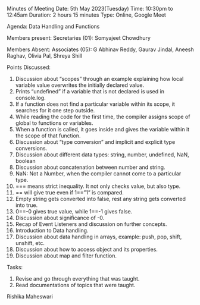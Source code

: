 Minutes of Meeting
Date: 5th May 2023(Tuesday)
Time: 10:30pm to 12:45am
Duration: 2 hours 15 minutes
Type: Online, Google Meet

Agenda:
Data Handling and Functions

Members present:
Secretaries (01): Somyajeet Chowdhury

Members Absent:
Associates (05): G Abhinav Reddy, Gaurav Jindal, Aneesh Raghav, Olivia Pal, Shreya Shill

Points Discussed:

1. Discussion about “scopes” through an example explaining how local variable value overwrites the initially declared value.
2.	Prints “undefined” if a variable that is not declared is used in console.log.
3.	If a function does not find a particular variable within its scope, it searches for it one step outside.
4.	While reading the code for the first time, the compiler assigns scope of global to functions or variables.
5.	When a function is called, it goes inside and gives the variable within it the scope of that function.
6.	Discussion about “type conversion” and implicit and explicit type conversions.
7.	Discussion about different data types: string, number, undefined, NaN, boolean 
8.	Discussion about concatenation between number and string.
9.	NaN: Not a Number, when the compiler cannot come to a particular type.
10.	=== means strict inequality. It not only checks value, but also type.
11.	== will give true even if 1==”1” is compared.
12.	Empty string gets converted into false, rest any string gets converted into true.
13.	0==-0 gives true value, while 1==-1 gives false.
14.	Discussion about significance of -0.
15.	Recap of Event Listeners and discussion on further concepts.
16.	Introduction to Data handling.
17.	Discussion about data handling in arrays, example: push, pop, shift, unshift, etc.
18.	Discussion about how to access object and its properties.
19.	Discussion about map and filter function.


Tasks:
1. Revise and go through everything that was taught.
2. Read documentations of topics that were taught.


Rishika Maheswari
